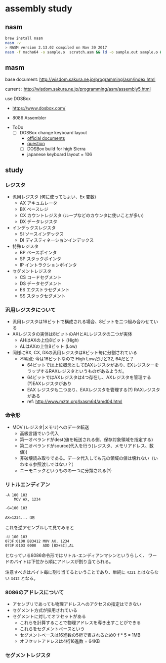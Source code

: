 # assembly study

## nasm

```bash
brew install nasm
nasm -v
> NASM version 2.13.02 compiled on Nov 30 2017
nasm -f macho64 -o sample.o  scratch.asm && ld -o sample.out sample.o && ./sample.out
```


## masm

base document: http://wisdom.sakura.ne.jp/programming/asm/index.html

current : http://wisdom.sakura.ne.jp/programming/asm/assembly5.html

use DOSBox
+ https://www.dosbox.com/
   
+ 8086 Assembler

* ToDo  
  + [ ] DOSBox change keyboard layout 
     + [official documents](https://www.dosbox.com/DOSBoxManual.html#KeyboardLayout)
     + [question](https://superuser.com/questions/1080381/keyboard-layout-setting-in-dosbox-has-no-effect)
     + [ ] DOSBox build for high Sierra
     * japanese keyboard layout = 106


## study

### レジスタ
  * 汎用レジスタ (何に使ってもよい、Ex 変数)
     + AX アキュムレータ
     + BX ベースレジ
     + CX カウントレジスタ (ループなどのカウンタに使いことが多い)
     + DX データレジスタ
  * インデックスレジスタ
     + SI ソースインデックス
     + DI ディスティネーションインデックス
  * 特殊レジスタ
     + BP ベースポインタ
     + SP スタックポインタ
     + IP イントラクションポインタ
  * セグメントレジスタ
     + CS コードセグメント
     + DS データセグメント
     + ES エクストラセグメント
     + SS スタックセグメント 
     
### 汎用レジスタについて
  + 汎用レジスタは16ビットで構成される場合、8ビットを二つ組み合わせている
  + AXレジスタの実体は8ビットのAHとALレジスタの二つが実体
    + AHはAXの上位8ビット (High)
    + ALはAXの上位8ビット (Low)
  + 同様にBX, CX, DXの汎用レジスタは8ビット毎に分割されている
    + 不明点: 今は16ビットなので High Lowだけど32, 64だと？
        + 64ビットでは上位概念としてEAXレジスタがあり、EXレジスターをラップするRAXレジスタというものがあるようだ。
        + 64ビットではAXレジスタは4つ存在し、AXレジスタを管理する(?)EAXレジスタがあり
        + EAX レジスタも二つあり、EAXレジスタを管理する(?) RAXレジスタがある
        + ref: http://www.mztn.org/lxasm64/amd04.html

### 命令形
  * MOV (レジスタ|メモリ)へのデータ転送
     + 高級言語でいう代入
     * 第一オペランドがdest(値を転送される側、保存対象領域を指定する)
     * 第二オペランドがsource(代入を行う(レジスタ、メモリアドレス、数値))
     + 非破壊読み取りである。データ代入しても元の領域の値は壊れない（いわゆる参照渡しではない？）
     * ニーモニックというものの一つに分類される(?)

### リトルエンディアン

```
-A 100 103
    MOV AX, 1234
    
-G=100 103

AX=1234...（略
```
これを逆アセンブルして見てみると

```
-U 100 103
073F:0100 B83412 MOV AX, 1234
073F:0103 0000   ADD [BX+SI],AL
```
となっている8086命令形ではリトル･エンディアンマシンというらしく、
ワードのバイトは下位から順にアドレスが割り当てられる。

注意すべきはバイト毎に割り当てるということであり、単純に `4321` とはならない `3412` となる。

### 8086のアドレスについて

* アセンブリであっても物理アドレスへのアクセスの指定はできない
* セグメント方式が採用されている
* セグメントに対してオフセットがある
  + これらを計算することで物理アドレスを導き出すことができる
  * これらをセグメントベースという
  * セグメントベースは16進数の5桁で表されるため0-f * 5 = 1MB
  * オフセットアドレスは4桁16進数 = 64KB
  
### セグメントレジスタ

